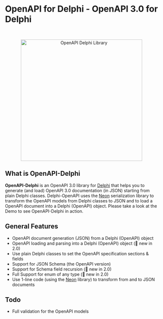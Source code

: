 # OpenAPI for Delphi - OpenAPI 3.0 for Delphi

<br />

<p align="center">
  <img src="https://github.com/paolo-rossi/OpenAPI-Delphi/blob/master/openapi-delphi.png" alt="OpenAPI Delphi Library" width="400" />
</p>

## What is OpenAPI-Delphi

**OpenAPI-Delphi** is an OpenAPI 3.0 library for [Delphi](https://www.embarcadero.com/products/delphi) that helps you to generate (and load) OpenAPI 3.0 documentation (in JSON) starting from plain Delphi classes. Delphi-OpenAPI uses the [Neon](https://github.com/paolo-rossi/delphi-neon) serialization library to transform the OpenAPI models from Delphi classes to JSON and to load a OpenAPI document into a Delphi (OpenAPI) object. Please take a look at the Demo to see OpenAPI-Delphi in action.

## General Features

- OpenAPI document generation (JSON) from a Delphi (OpenAPI) object 
- OpenAPI loading and parsing into a Delphi (OpenAPI) object (:star2: new in 2.0)
- Use plain Delphi classes to set the OpenAPI specification sections & fields
- Support for JSON Schema (the OpenAPI version)
- Support for Schema field recursion (:star2: new in 2.0)
- Full Support for enum of any type (:star2: new in 2.0)
- Use 1-line code (using the [Neon](https://github.com/paolo-rossi/delphi-neon) library) to transform from and to JSON documents

## Todo
- Full validation for the OpenAPI models

